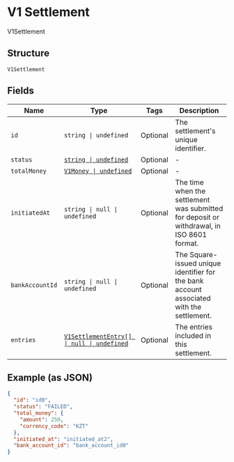 
# V1 Settlement

V1Settlement

## Structure

`V1Settlement`

## Fields

| Name | Type | Tags | Description |
|  --- | --- | --- | --- |
| `id` | `string \| undefined` | Optional | The settlement's unique identifier. |
| `status` | [`string \| undefined`](../../doc/models/v1-settlement-status.md) | Optional | - |
| `totalMoney` | [`V1Money \| undefined`](../../doc/models/v1-money.md) | Optional | - |
| `initiatedAt` | `string \| null \| undefined` | Optional | The time when the settlement was submitted for deposit or withdrawal, in ISO 8601 format. |
| `bankAccountId` | `string \| null \| undefined` | Optional | The Square-issued unique identifier for the bank account associated with the settlement. |
| `entries` | [`V1SettlementEntry[] \| null \| undefined`](../../doc/models/v1-settlement-entry.md) | Optional | The entries included in this settlement. |

## Example (as JSON)

```json
{
  "id": "id0",
  "status": "FAILED",
  "total_money": {
    "amount": 250,
    "currency_code": "KZT"
  },
  "initiated_at": "initiated_at2",
  "bank_account_id": "bank_account_id0"
}
```

